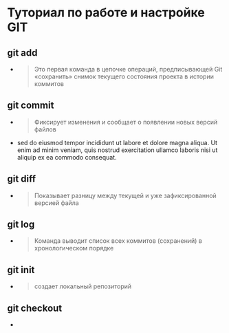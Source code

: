 # Туториал по работе и настройке GIT
## git add 
* >Это первая команда в цепочке операций, предписывающей Git «сохранить» снимок текущего состояния проекта в истории коммитов
## git commit
* >Фиксирует изменения и сообщает о появлении новых версий файлов
* sed do eiusmod tempor incididunt ut labore et dolore magna aliqua. Ut enim ad minim veniam, quis nostrud exercitation ullamco laboris nisi ut aliquip ex ea commodo consequat.
## git diff
* >Показывает разницу между текущей и уже зафиксированной версией файла
## git log
* >Команда выводит список всех коммитов (сохранений) в хронологическом порядке
## git init
* > создает локальный репозиторий
## git checkout 
* >